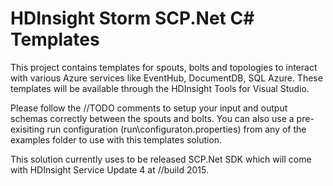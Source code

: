 # HDInsight Storm SCP.Net C# Templates
This project contains templates for spouts, bolts and topologies to interact with various Azure services like EventHub, DocumentDB, SQL Azure.
These templates will be available through the HDInsight Tools for Visual Studio.

Please follow the //TODO comments to setup your input and output schemas correctly between the spouts and bolts.
You can also use a pre-exisiting run configuration (run\configuraton.properties) from any of the examples folder to use with this templates solution.

This solution currently uses to be released SCP.Net SDK which will come with HDInsight Service Update 4 at //build 2015.